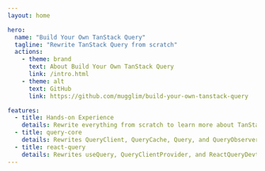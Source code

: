 ```yaml
---
layout: home

hero:
  name: "Build Your Own TanStack Query"
  tagline: "Rewrite TanStack Query from scratch"
  actions:
    - theme: brand
      text: About Build Your Own TanStack Query
      link: /intro.html
    - theme: alt
      text: GitHub
      link: https://github.com/mugglim/build-your-own-tanstack-query

features:
  - title: Hands-on Experience
    details: Rewrite everything from scratch to learn more about TanStack Query.
  - title: query-core
    details: Rewrites QueryClient, QueryCache, Query, and QueryObserver.
  - title: react-query
    details: Rewrites useQuery, QueryClientProvider, and ReactQueryDevtools.
---
```

